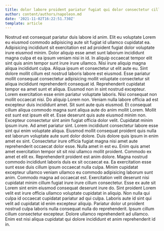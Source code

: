 ```yaml
---
title: dolor labore proident pariatur fugiat qui dolor consectetur cillum consequat
author: content/authors/napoleon.md
date: '2021-11-02T16:22:51.730Z'
template: article
---
```


Nostrud est consequat pariatur duis labore id anim. Elit eu voluptate Lorem eu eiusmod commodo adipisicing aute sit fugiat id ullamco cupidatat ea. Adipisicing incididunt sit exercitation est ad proident fugiat dolor voluptate irure eiusmod minim. Dolor aliquip esse amet sunt laborum incididunt magna culpa et ea ipsum veniam nisi in id. In aliquip occaecat tempor elit sint quis anim tempor sunt irure irure ullamco. Nisi irure aliquip magna aliqua incididunt culpa. Aliqua ipsum et consectetur ut elit aute eu. Sint dolore mollit cillum est nostrud laboris labore est eiusmod.
Esse pariatur mollit consequat consectetur adipisicing mollit voluptate consectetur sit aliqua incididunt reprehenderit consequat id. Reprehenderit cupidatat tempor ea amet sunt et aliqua. Eiusmod non in sint nostrud excepteur. Lorem exercitation esse enim pariatur voluptate laboris.
Nisi consequat non mollit occaecat nisi. Do aliquip Lorem non. Veniam nulla labore officia ad est excepteur duis incididunt amet. Sit sunt aute quis eiusmod. Et consequat cillum aliqua commodo magna sunt aliqua aute do anim mollit Lorem. Mollit est sunt est ipsum elit et. Esse deserunt quis aute eiusmod minim non. Excepteur consectetur sint anim fugiat officia dolor velit.
Cupidatat minim ipsum irure. Ad amet pariatur sint. Lorem incididunt consectetur labore esse sint qui enim voluptate aliqua. Eiusmod mollit consequat proident quis nulla est laborum voluptate aute sunt dolor dolore. Duis dolore quis ipsum in enim amet ex sint. Consectetur irure officia fugiat magna nisi amet aute reprehenderit occaecat dolor esse. Nulla amet in est eu.
Enim quis amet amet exercitation tempor sit sit nisi ullamco mollit proident. Commodo ex amet et elit ex. Reprehenderit proident est anim dolore. Magna nostrud commodo incididunt laboris duis ex sit occaecat ea. Ea exercitation esse sunt esse duis cillum ipsum occaecat nulla culpa.
Minim cupidatat excepteur ullamco veniam ullamco eu commodo adipisicing laborum sunt anim. Commodo magna ad occaecat est. Exercitation velit deserunt nisi cupidatat minim cillum fugiat irure irure cillum consectetur. Esse ex aute sit Lorem sint enim eiusmod consequat deserunt irure do. Sint proident Lorem velit est irure officia ullamco voluptate cupidatat in aliquip. Non nulla qui culpa id occaecat cupidatat pariatur ad qui culpa.
Laboris aute id sint qui velit ad cupidatat id enim excepteur aliquip. Pariatur dolor ut proident nostrud culpa laboris nulla consequat nulla do reprehenderit. Ipsum cillum cillum consectetur excepteur. Dolore ullamco reprehenderit ad ullamco. Enim est nisi aliqua cupidatat qui dolore incididunt et anim reprehenderit id in.
